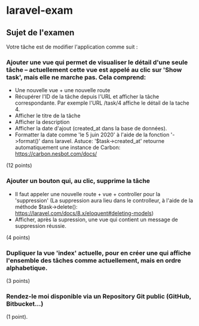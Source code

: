 # laravel-exam

## Sujet de l'examen
Votre tâche est de modifier l'application comme suit :

### Ajouter une vue qui permet de visualiser le détail d'une seule tâche – actuellement cette vue est appelé au clic sur 'Show task', mais elle ne marche pas. Cela comprend:
- Une nouvelle vue + une nouvelle route
- Récupérer l'ID de la tâche depuis l'URL et afficher la tâche correspondante. Par exemple l'URL /task/4 affiche le détail de la tache 4.
- Afficher le titre de la tâche
- Afficher la description
- Afficher la date d'ajout (created_at dans la base de données). 
- Formatter la date comme 'le 5 juin 2020' à l'aide de la fonction '->format()' dans laravel. Astuce: '$task->created_at' retourne automatiquement une instance de Carbon: https://carbon.nesbot.com/docs/

(12 points)

### Ajouter un bouton qui, au clic, supprime la tâche
- Il faut appeler une nouvelle route + vue + controller pour la 'suppression' (La suppression aura lieu dans le controlleur, à l'aide de la méthode $task->delete(): https://laravel.com/docs/8.x/eloquent#deleting-models)
- Afficher, après la supression, une vue qui contient un message de suppression réussie.

(4 points)

### Dupliquer la vue 'index' actuelle, pour en créer une qui affiche l'ensemble des tâches comme actuellement, mais en ordre alphabetique.

(3 points)

### Rendez-le moi disponible via un Repository Git public (GitHub, Bitbucket...)

(1 point). 
